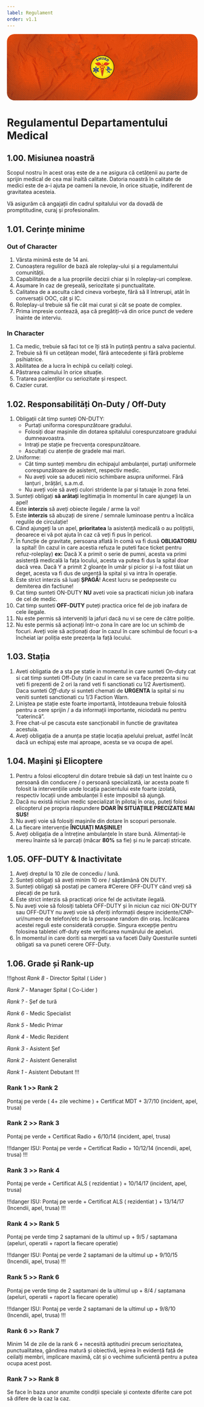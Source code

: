 ```yaml
---
label: Regulament
order: v1.1
---
```


<p align="center">
    <img src="/imagini/smurd.png" style="border-radius: 20px;" alt="Departamentul Medical">
</p>

# Regulamentul Departamentului Medical

## 1.00. Misiunea noastră
Scopul nostru în acest oraș este de a ne asigura că cetățenii au parte de sprijin medical de cea mai înaltă calitate. Datoria noastră în calitate de medici este de a-i ajuta pe oameni la nevoie, în orice situație, indiferent de gravitatea acesteia.

Vă asigurăm că angajații din cadrul spitalului vor da dovadă de promptitudine, curaj și profesionalim.

## 1.01. Cerințe minime

### Out of Character
1. Vârsta minimă este de 14 ani.
2. Cunoaștera regulilor de bază ale roleplay-ului și a regulamentului comunității.
3. Capabilitatea de a lua propriile decizii chiar și în roleplay-uri complexe.
4. Asumare în caz de greșeală, seriozitate și punctualitate.
5. Calitatea de a asculta când cineva vorbește, fără să îl întrerupi, atât în conversații OOC, cât și IC.
6. Roleplay-ul trebuie să fie cât mai curat și cât se poate de complex.
7. Prima impresie contează, așa că pregătiți-vă din orice punct de vedere înainte de interviu.

### In Character
1. Ca medic, trebuie să faci tot ce îți stă în putință pentru a salva pacientul.
2. Trebuie să fii un cetățean model, fără antecedente și fără probleme psihiatrice.
3. Abilitatea de a lucra în echipă cu ceilalți colegi.
4. Păstrarea calmului în orice situație.
5. Tratarea pacienților cu seriozitate și respect.
6. Cazier curat.

## 1.02. Responsabilități On-Duty / Off-Duty
1. Obligații cât timp sunteți ON-DUTY:
    - Purtați uniforma corespunzătoare gradului.
    - Folosiți doar mașinile din dotarea spitalului corespunzatoare gradului dumneavoastra.
    - Intrați pe stație pe frecvența corespunzătoare.
    - Ascultați cu atenție de gradele mai mari.
2. Uniforme:
    - Cât timp sunteți membru din echipajul ambulanței, purtați uniformele corespunzătoare de asistent, respectiv medic.
    - Nu aveți voie sa aduceti nicio schimbare asupra uniformei. Fără lanțuri , brățări, s.a.m.d.
    - Nu aveți voie să aveți culori stridente la par și tatuaje în zona fetei.
3. Sunteți obligați **să arătați** legitimația în momentul în care ajungeți la un apel!
4. Este **interzis** să aveți obiecte ilegale / arme la voi!
5. Este **interzis** să abuzați de sirene / semnale luminoase pentru a încălca regulile de circulație!
6. Când ajungeți la un apel, **prioritatea** la asistență medicală o au polițiștii, deoarece ei vă pot ajuta în caz că veți fi pus în pericol.
7. În funcție de gravitate, persoana aflată în comă va fi dusă **OBLIGATORIU** la spital! (In cazul in care acestia refuza le puteti face ticket pentru refuz-roleplay)
**ex:** Dacă X a primit o serie de pumni, acesta va primi asistență medicală la fața locului, acesta va putea fi dus la spital doar dacă vrea. Dacă Y a primit 2 gloanțe în umăr și picior și i-a fost tăiat un deget, acesta va fi dus de urgență la spital și va intra în operație.
8. Este strict interzis să luați **ȘPAGĂ**! Acest lucru se pedepseste cu demiterea din factiune!
9. Cat timp sunteti ON-DUTY **NU** aveti voie sa practicati niciun job inafara de cel de medic.
10. Cat timp sunteti **OFF-DUTY** puteți practica orice fel de job inafara de cele ilegale.
11. Nu este permis să interveniți la jafuri dacă nu vi se cere de către poliție.
12. Nu este permis să acționați într-o zona în care are loc un schimb de focuri. Aveți voie să acționați doar în cazul în care schimbul de focuri s-a încheiat iar poliția este prezența la față locului.

## 1.03. Stația
1. Aveti obligatia de a sta pe statie in momentul in care sunteti On-duty cat si cat timp sunteti Off-Duty (in cazul in care se va face prezenta si nu veti fi prezenti de 2 ori la rand veti fi sanctionati cu 1/2 Avertisment). Daca sunteti *Off-duty* si sunteti chemati de **URGENTA** la spital si nu veniti sunteti sanctionati cu 1/3 Faction Warn.
2. Liniștea pe stație este foarte importantă, întotdeauna trebuie folosită pentru a cere sprijin / a da informații importante, niciodată nu pentru “caterincă”.
3. Free chat-ul pe cascuta este sancționabil in functie de gravitatea acestuia.
4. Aveți obligația de a anunța pe stație locația apelului preluat, astfel încât dacă un echipaj este mai aproape, acesta se va ocupa de apel.

## 1.04. Mașini și Elicoptere

1. Pentru a folosi elicopterul din dotare trebuie să dați un test înainte cu o persoană din conducere / o persoană specializată, iar acesta poate fi folosit la intervențiile unde locația pacientului este foarte izolată, respectiv locații unde ambulanței îi este imposibil să ajungă.
2. Dacă nu există niciun medic specializat în pilotaj în oraș, puteți folosi elicopterul pe propria răspundere **DOAR ÎN SITUAȚIILE PRECIZATE MAI SUS!**
3. Nu aveți voie să folosiți mașinile din dotare în scopuri personale.
4. La fiecare intervenție **ÎNCUIAȚI MAȘINILE!**
5. Aveți obligația de a întreține ambulanțele în stare bună. Alimentați-le mereu înainte să le parcați (măcar **80%** sa fie) și nu le parcați stricate.

## 1.05. OFF-DUTY & Inactivitate
1. Aveți dreptul la 10 zile de concediu / lună.
2. Sunteți obligați să aveți minim 10 ore / săptămână ON DUTY.
3. Sunteți obligați să postați pe camera #Cerere OFF-DUTY când vreți să plecați de pe tură.
4. Este strict interzis să practicați orice fel de activitate ilegală.
5. Nu aveți voie să folosiți tableta OFF-DUTY și în niciun caz nici ON-DUTY sau OFF-DUTY nu aveți voie să oferiți informații despre incidente/CNP-uri/numere de telefon/etc de la persoane random din oraș. Încălcarea acestei reguli este considerată corupție. Singura excepție pentru folosirea tabletei off-duty este verificarea numărului de apeluri.
6. În momentul in care doriti sa mergeti sa va faceti Daily Questurile sunteti obligati sa va puneti cerere OFF-Duty.

## 1.06. Grade și Rank-up

!!!ghost
*Rank 8* - Director Spital ( Lider ) 

*Rank 7* - Manager Spital ( Co-Lider )

*Rank ?* - Șef de tură

*Rank 6* - Medic Specialist

*Rank 5* - Medic Primar

*Rank 4* - Medic Rezident

*Rank 3* - Asistent Șef

*Rank 2* - Asistent Generalist

*Rank 1* - Asistent Debutant
!!!

### Rank 1 >> Rank 2
Pontaj pe verde ( 4+ zile vechime ) + Certificat MDT + 3/7/10 (incident, apel, trusa)

### Rank 2 >> Rank 3
Pontaj pe verde + Certificat Radio + 6/10/14 (incident, apel, trusa)

!!!danger
ISU: Pontaj pe verde + Certificat Radio + 10/12/14 (incendii, apel, trusa)
!!!

### Rank 3 >> Rank 4

Pontaj pe verde + Certificat ALS ( rezidentiat ) + 10/14/17 (incident, apel, trusa)

!!!danger
ISU: Pontaj pe verde + Certificat ALS ( rezidentiat ) + 13/14/17 (Incendii, apel, trusa)
!!!

### Rank 4 >> Rank 5

Pontaj pe verde timp 2 saptamani de la ultimul up + 9/5 / saptamana (apeluri, operatii + raport la fiecare operatie)

!!!danger
ISU: Pontaj pe verde 2 saptamani de la ultimul up + 9/10/15 (Incendii, apel, trusa)
!!!

### Rank 5 >> Rank 6

Pontaj pe verde timp de 2 saptamani de la ultimul up + 8/4 / saptamana (apeluri, operatii + raport la fiecare operatie)

!!!danger
ISU: Pontaj pe verde 2 saptamani de la ultimul up + 9/8/10 (Incendii, apel, trusa)
!!!

### Rank 6 >> Rank 7

Minim 14 de zile de la rank 6 + necesită aptitudini precum seriozitatea, punctualitatea, gândirea matură și obiectivă, ieșirea în evidență față de ceilalți membri, implicare maximă, cât și o vechime suficientă pentru a putea ocupa acest post.

### Rank 7 >> Rank 8 

Se face în baza unor anumite condiții speciale și contexte diferite care pot să difere de la caz la caz.

